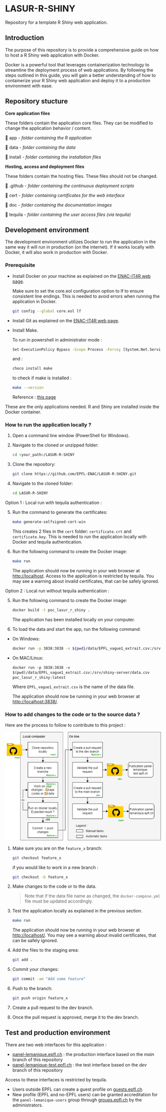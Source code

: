 # LASUR-R-SHINY
Repository for a template R Shiny web application.


## Introduction

The purpose of this repository is to provide a comprehensive guide on how to host a R Shiny web application with Docker. 

Docker is a powerful tool that leverages containerization technology to streamline the deployment process of web applications. By following the steps outlined in this guide, you will gain a better understanding of how to containerize your R Shiny web application and deploy it to a production environment with ease.

## Repository stucture


**Core application files**

These folders contain the application core files. They can be modified to change the application behavior / content. 

📁 app - *folder containing the R application*

📁 data - *folder containing the data*

📁 install - *folder containing the installation files*



**Hosting, access and deployment files**

These folders contain the hosting files. These files should not be changed. 

📁 .github - *folder containing the continuous deployment scripts*

📁 cert - *folder containing certificates for the web interface*

📁 doc - *folder containing the documentation images*

📁 tequila - *folder containing the user access files (via tequila)*






## Development environment

The development environment utilizes Docker to run the application in the same way it will run in production (on the internet). If it works locally with Docker, it will also work in production with Docker.

### Prerequisite

- Install Docker on your machine as explained on the [ENAC-IT4R web page](https://www.notion.so/Docker-quick-setup-278abe4712024abaaeea77e49a4c5b9f).

    Make sure to set the core.eol configuration option to lf to ensure consistent line endings. This is needed to avoid errors when running the application in Docker.

    ```bash
    git config --global core.eol lf
    ```


- Install Git as explained on the [ENAC-IT4R web page](https://www.notion.so/Install-Git-0a608fb1909f471284c189cf172c9016).

- Install Make.

    To run in powershell in administrator mode :
    
    ```bash
    Set-ExecutionPolicy Bypass -Scope Process -Force; [System.Net.ServicePointManager]::SecurityProtocol = [System.Net.ServicePointManager]::SecurityProtocol -bor 3072; iex ((New-Object System.Net.WebClient).DownloadString('https://community.chocolatey.org/install.ps1'))
    ```

    and : 

    ```bash
    choco install make
    ```

    to check if make is installed : 

    ```bash
    make --version
    ```

    Reference : [this page](https://linuxhint.com/install-use-make-windows)


These are the only applications needed. R and Shiny are installed inside the Docker container.

### How to run the application locally ?

1. Open a command line window (PowerShell for Windows).
1. Navigate to the cloned or unzipped folder:
    
    ```bash
    cd <your_path>/LASUR-R-SHINY
    ```


1. Clone the repository:
    
    ```bash
    git clone https://github.com/EPFL-ENAC/LASUR-R-SHINY.git
    
    ```

1. Navigate to the cloned folder:
    
    ```bash
    cd LASUR-R-SHINY
    ```

Option 1 : Local run with tequila authentication : 


5. Run the command to generate the certificates:
    
    ```bash
    make generate-selfsigned-cert-win
    ``` 
    This creates 2 files in the `cert` folder: `certificate.crt` and `certificate.key`. This is needed to run the application locally with Docker and tequila authentication.

1. Run the following command to create the Docker image:
    
    ```bash
    make run
    ```
   The application should now be running in your web browser at [http://localhost](http://localhost/). Access to the application is restricted by tequila. You may see a warning about invalid certificates, that can be safely ignored.

Option 2 : Local run without tequila authentication :

5. Run the following command to create the Docker image:
    
    ```bash
    docker build -t poc_lasur_r_shiny .
    ```
   The application has been installed locally on your computer.

1. To load the data and start the app, run the following command:

- On Windows:
    
    ```bash
    docker run -p 3838:3838 -v ${pwd}/data/EPFL_vague1_extrait.csv:/srv/shiny-server/data.csv poc_lasur_r_shiny:latest
    
    ```
    
- On MAC/Linux:
    
    ```
    docker run -p 3838:3838 -v $(pwd)/data/EPFL_vague1_extrait.csv:/srv/shiny-server/data.csv poc_lasur_r_shiny:latest
    
    ```


    Where `EPFL_vague1_extrait.csv` is the name of the data file.

    The application should now be running in your web browser at [http://localhost:3838/](http://localhost:3838/).



    


### How to add changes to the code or to the source data ?

Here are the process to follow to contribute to this project :

![contribute](docs/statics/contributing_process.png)


1. Make sure you are on the `feature_x` branch:
    
    ```bash
    git checkout feature_x
    ```

    if you would like to work in a new branch :
        
    ```bash
    git checkout -b feature_x
    ```

    

2. Make changes to the code or to the data.

    > Note that if the data file name as changed, the `docker-compose.yml` file must be updated accordingly.

3. Test the application locally as explained in the previous section.

    ```bash
    make run
    ```

    The application should now be running in your web browser at [http://localhost/](http://localhost). You may see a warning about invalid certificates, that can be safely ignored.


1. Add the files to the staging area:
    
    ```bash
    git add .
    ```


4. Commit your changes:
    
    ```bash
    git commit -am "Add some feature"
    ```

5. Push to the branch:
    
    ```bash
    git push origin feature_x
    ```

6. Create a pull request to the dev branch.

7. Once the pull request is approved, merge it to the dev branch.




## Test and production environment

There are two web interfaces for this application : 

* [panel-lemanique.epfl.ch](https://panel-lemanique.epfl.ch/) : the production interface based on the _main_ branch of this repository
* [panel-lemanique-test.epfl.ch](https://panel-lemanique-test.epfl.ch/) : the test interface based on the _dev_ branch of this repository


Access to these interfaces is restricted by tequila. 

* Users outside EPFL can create a guest profile on [guests.epfl.ch](https://guests.epfl.ch)
* New profile (EPFL and no-EPFL users) can be granted accreditation for the `panel-lemanique-users` group through [groups.epfl.ch](https://groups.epfl.ch) by the administrators.












